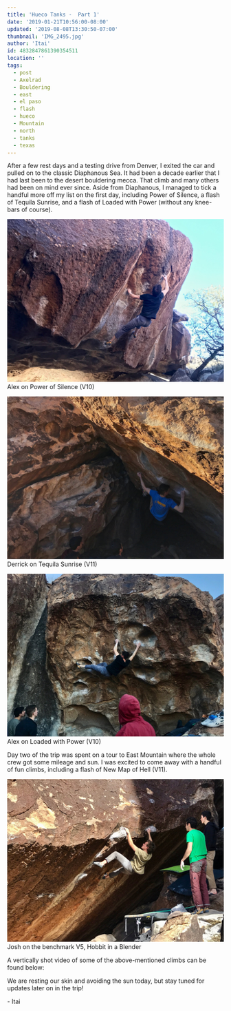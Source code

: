 ```yaml
---
title: 'Hueco Tanks -  Part 1'
date: '2019-01-21T10:56:00-08:00'
updated: '2019-08-08T13:30:50-07:00'
thumbnail: 'IMG_2495.jpg'
author: 'Itai'
id: 4832847861390354511
location: ''
tags:
  - post
  - Axelrad
  - Bouldering
  - east
  - el paso
  - flash
  - hueco
  - Mountain
  - north
  - tanks
  - texas
---
```

After a few rest days and a testing drive from Denver, I exited the car and pulled on to the classic Diaphanous Sea. It had been a decade earlier that I had last been to the desert bouldering mecca. That climb and many others had been on mind ever since. Aside from Diaphanous, I managed to tick a handful more off my list on the first day, including Power of Silence, a flash of Tequila Sunrise, and a flash of Loaded with Power (without any knee-bars of course).

![image alt](/images/IMG_2495.jpg)Alex on Power of Silence (V10)

![image alt](/images/IMG_6982.jpg)Derrick on Tequila Sunrise (V11)

![image alt](/images/IMG_9346.jpg)Alex on Loaded with Power (V10)

Day two of the trip was spent on a tour to East Mountain where the whole crew got some mileage and sun. I was excited to come away with a handful of fun climbs, including a flash of New Map of Hell (V11).

![image alt](/images/IMG_4425.jpg)Josh on the benchmark V5, Hobbit in a Blender

A vertically shot video of some of the above-mentioned climbs can be found below:

We are resting our skin and avoiding the sun today, but stay tuned for updates later on in the trip!

\- Itai

